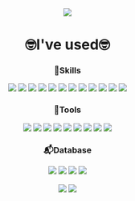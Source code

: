 <div align=center>
	<img src="https://capsule-render.vercel.app/api?type=waving&color=auto&height=200&section=header&text=ok's%20Github!&fontSize=90" />	
</div>
<div align=center>
	<h1>🤓I've used🤓</h1>
	  <h3>🌱Skills</h3>
  		<img src="https://img.shields.io/badge/Java-ED8B00?style=for-the-badge&logo=openjdk&logoColor=white">
		<img src="https://img.shields.io/badge/C%2B%2B-00599C?style=for-the-badge&logo=c%2B%2B&logoColor=white">
		<img src="https://img.shields.io/badge/Python-14354C?style=for-the-badge&logo=python&logoColor=white">
		<img src="https://img.shields.io/badge/JavaScript-F7DF1E?style=for-the-badge&logo=JavaScript&logoColor=white">
		<img src="https://img.shields.io/badge/CSS-239120?&style=for-the-badge&logo=css3&logoColor=white">
		<img src="https://img.shields.io/badge/HTML-239120?style=for-the-badge&logo=html5&logoColor=white">
		<img src="https://img.shields.io/badge/Kotlin-0095D5?&style=for-the-badge&logo=kotlin&logoColor=white">
		<img src="https://img.shields.io/badge/React-20232A?style=for-the-badge&logo=react&logoColor=61DAFB">
		<img src="https://img.shields.io/badge/Django-092E20?style=for-the-badge&logo=django&logoColor=white">
		<img src="https://img.shields.io/badge/Spring-6DB33F?style=for-the-badge&logo=spring&logoColor=white">
		<img src="https://img.shields.io/badge/NVIDIA-GTX1650-76B900?style=for-the-badge&logo=nvidia&logoColor=white">
		<img src="https://img.shields.io/badge/Microsoft_Azure-0089D6?style=for-the-badge&logo=microsoft-azure&logoColor=white">
	  <h3>🔧Tools</h3>
		<img src="https://img.shields.io/badge/Eclipse-2C2255?style=for-the-badge&logo=eclipse&logoColor=white">
		<img src="https://img.shields.io/badge/Notion-000000?style=for-the-badge&logo=notion&logoColor=white">
		<img src="https://img.shields.io/badge/Figma-F24E1E?style=for-the-badge&logo=figma&logoColor=white">
		<img src="https://img.shields.io/badge/Android_Studio-3DDC84?style=for-the-badge&logo=android-studio&logoColor=white">
		<img src="https://img.shields.io/badge/IntelliJ_IDEA-000000.svg?style=for-the-badge&logo=intellij-idea&logoColor=white">
		<img src="https://img.shields.io/badge/Visual_Studio_Code-0078D4?style=for-the-badge&logo=visual%20studio%20code&logoColor=white">
		<img src="https://img.shields.io/badge/Visual_Studio-5C2D91?style=for-the-badge&logo=visual%20studio&logoColor=white">
		<img src="https://img.shields.io/badge/Postman-FF6C37?style=for-the-badge&logo=postman&logoColor=white">
		<img src="https://img.shields.io/badge/VirtualBox-183A61?logo=virtualbox&logoColor=white&style=for-the-badge">
	  <h3>📬Database</h3>
   		<img src="https://img.shields.io/badge/MySQL-00000F?style=for-the-badge&logo=mysql&logoColor=white">
		<img src="https://img.shields.io/badge/MongoDB-4EA94B?style=for-the-badge&logo=mongodb&logoColor=white">
		<img src="https://img.shields.io/badge/SQLite-07405E?style=for-the-badge&logo=sqlite&logoColor=white">
		<img src="https://img.shields.io/badge/Oracle-F80000?style=for-the-badge&logo=oracle&logoColor=white">
	
</div>
<div align=center>
	<br>
	<img src="https://github-readme-stats.vercel.app/api/top-langs/?username=young-ok-sin&layout=compact">
  	<img src="https://github-readme-stats.vercel.app/api?username=young-ok-sin&show_icons=true&theme=holi">
  	</br>
</div>

